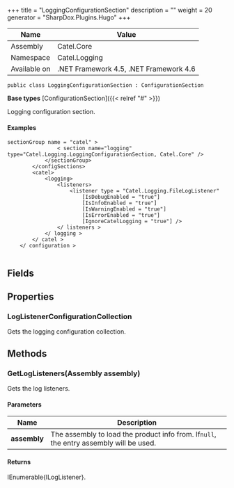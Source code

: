 

+++
title = "LoggingConfigurationSection" 
description = ""
weight = 20
generator = "SharpDox.Plugins.Hugo"
+++

Name|Value
---|---
Assembly|Catel.Core
Namespace|Catel.Logging
Available on|.NET Framework 4.5, .NET Framework 4.6

```
public class LoggingConfigurationSection : ConfigurationSection
```

**Base types**
[ConfigurationSection]({{< relref "#" >}})

Logging configuration section.

#### Examples

```
sectionGroup name = "catel" >
                < section name="logging" type="Catel.Logging.LoggingConfigurationSection, Catel.Core" />
            </sectionGroup>
        </configSections>
        <catel>
            <logging>
                <listeners>
                    <listener type = "Catel.Logging.FileLogListener"
                        [IsDebugEnabled = "true"]
                        [IsInfoEnabled = "true"]
                        [IsWarningEnabled = "true"]
                        [IsErrorEnabled = "true"]
                        [IgnoreCatelLogging = "true"] />
                </ listeners >
            </ logging >
        </ catel >
    </ configuration >
     
```

## Fields

## Properties

### LogListenerConfigurationCollection

Gets the logging configuration collection.

## Methods

### GetLogListeners(Assembly assembly)

Gets the log listeners.

#### Parameters

Name|Description
---|---
**assembly**|The assembly to load the product info from. If`null`, the entry assembly will be used.

#### Returns

IEnumerable{ILogListener}.

